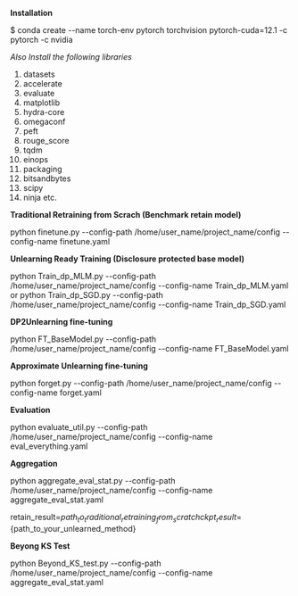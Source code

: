 **Installation**

$ conda create --name torch-env pytorch torchvision pytorch-cuda=12.1 -c pytorch -c nvidia


*Also Install the following libraries*

1. datasets
2. accelerate
3. evaluate
4. matplotlib
5. hydra-core
6. omegaconf
7. peft
8. rouge_score
9. tqdm
10. einops
11. packaging
12. bitsandbytes
13. scipy
14. ninja
etc. 

**Traditional Retraining from Scrach (Benchmark retain model)**

python finetune.py --config-path /home/user_name/project_name/config --config-name finetune.yaml


**Unlearning Ready Training (Disclosure protected base model)**

python Train_dp_MLM.py --config-path /home/user_name/project_name/config --config-name Train_dp_MLM.yaml
or
python Train_dp_SGD.py --config-path /home/user_name/project_name/config --config-name Train_dp_SGD.yaml


**DP2Unlearning fine-tuning**

python FT_BaseModel.py --config-path /home/user_name/project_name/config --config-name FT_BaseModel.yaml


**Approximate Unlearning fine-tuning**

python forget.py --config-path /home/user_name/project_name/config --config-name forget.yaml


**Evaluation**

python evaluate_util.py --config-path /home/user_name/project_name/config --config-name eval_everything.yaml


**Aggregation**

python aggregate_eval_stat.py --config-path /home/user_name/project_name/config --config-name aggregate_eval_stat.yaml

retain_result=${path_to_traditional_retraining_from_scratch}
ckpt_result=${path_to_your_unlearned_method}

**Beyong KS Test**

python Beyond_KS_test.py --config-path /home/user_name/project_name/config --config-name aggregate_eval_stat.yaml





